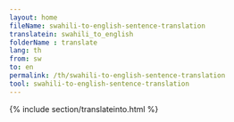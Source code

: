 ```yaml
---
layout: home
fileName: swahili-to-english-sentence-translation
translatein: swahili_to_english
folderName : translate
lang: th
from: sw
to: en
permalink: /th/swahili-to-english-sentence-translation
tool: swahili-to-english-sentence-translation
---
```

{% include section/translateinto.html %}